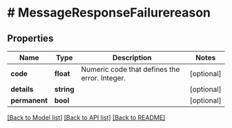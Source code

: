 # # MessageResponseFailurereason

## Properties

Name | Type | Description | Notes
------------ | ------------- | ------------- | -------------
**code** | **float** | Numeric code that defines the error. Integer. | [optional]
**details** | **string** |  | [optional]
**permanent** | **bool** |  | [optional]

[[Back to Model list]](../../README.md#models) [[Back to API list]](../../README.md#endpoints) [[Back to README]](../../README.md)
